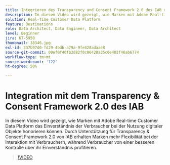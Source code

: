 ```yaml
---
title: Integrieren des Transparency and Consent Framework 2.0 des IAB mit Adobe Real-time Customer Data Platform
description: In diesem Video wird gezeigt, wie Marken mit Adobe Real-time Customer Data Platform das Einverständnis der Verbraucher bei der Nutzung digitaler Objekte honorieren können. Durch Unterstützung für Transparency & Consent Framework 2.0 von IAB erhalten Marken mehr Flexibilität bei der Interaktion mit Verbrauchern, während Verbraucher von einer besseren Kontrolle über ihr Einverständnis profitieren.
solution: Real-Time Customer Data Platform
feature: Destinations
role: Data Architect, Data Engineer, Data Architect
level: Beginner
jira: KT-5950
thumbnail: 38346.jpg
exl-id: 337b97d0-fd29-4bdb-a79a-9fe428adaae8
source-git-commit: 00ef0f40fb3d82f0c06428a35c0e402f46ab6774
workflow-type: tm+mt
source-wordcount: '122'
ht-degree: 50%

---
```


# Integration mit dem Transparency &amp; Consent Framework 2.0 des IAB

In diesem Video wird gezeigt, wie Marken mit Adobe Real-time Customer Data Platform das Einverständnis der Verbraucher bei der Nutzung digitaler Objekte honorieren können. Durch Unterstützung für Transparency &amp; Consent Framework 2.0 von IAB erhalten Marken mehr Flexibilität bei der Interaktion mit Verbrauchern, während Verbraucher von einer besseren Kontrolle über ihr Einverständnis profitieren.

>[!VIDEO](https://video.tv.adobe.com/v/38346?learn=on)
